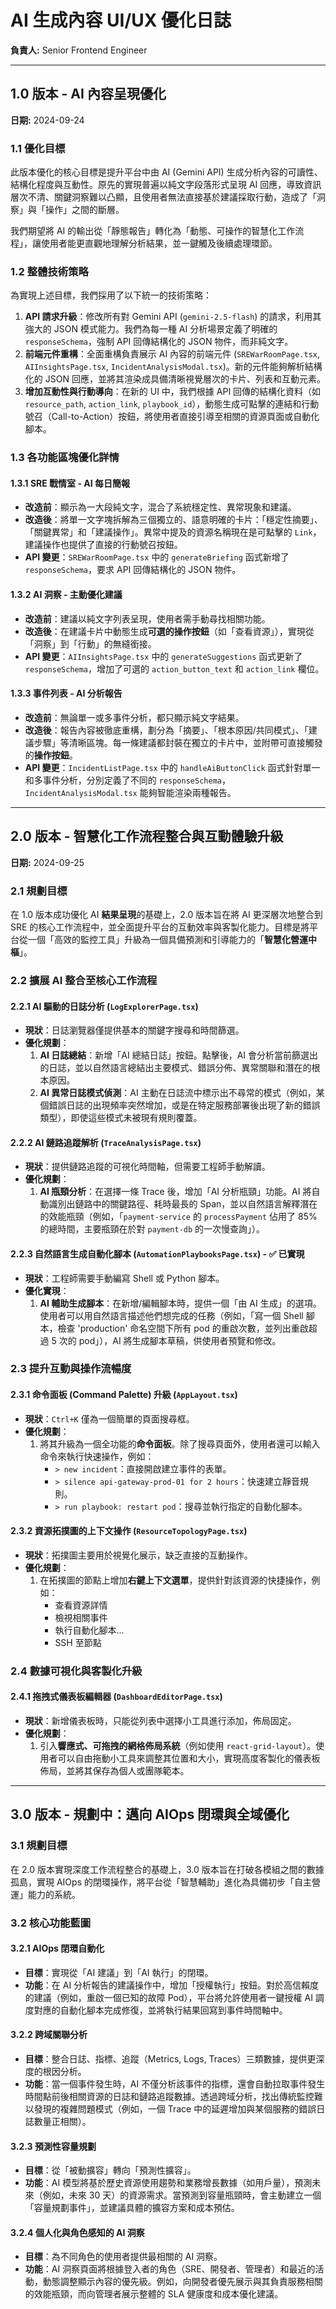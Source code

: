 # AI 生成內容 UI/UX 優化日誌

**負責人:** Senior Frontend Engineer

---

## 1.0 版本 - AI 內容呈現優化

**日期:** 2024-09-24

### 1.1 優化目標

此版本優化的核心目標是提升平台中由 AI (Gemini API) 生成分析內容的可讀性、結構化程度與互動性。原先的實現普遍以純文字段落形式呈現 AI 回應，導致資訊層次不清、關鍵洞察難以凸顯，且使用者無法直接基於建議採取行動，造成了「洞察」與「操作」之間的斷層。

我們期望將 AI 的輸出從「靜態報告」轉化為「動態、可操作的智慧化工作流程」，讓使用者能更直觀地理解分析結果，並一鍵觸及後續處理環節。

### 1.2 整體技術策略

為實現上述目標，我們採用了以下統一的技術策略：

1.  **API 請求升級**：修改所有對 Gemini API (`gemini-2.5-flash`) 的請求，利用其強大的 JSON 模式能力。我們為每一種 AI 分析場景定義了明確的 `responseSchema`，強制 API 回傳結構化的 JSON 物件，而非純文字。
2.  **前端元件重構**：全面重構負責展示 AI 內容的前端元件 (`SREWarRoomPage.tsx`, `AIInsightsPage.tsx`, `IncidentAnalysisModal.tsx`)。新的元件能夠解析結構化的 JSON 回應，並將其渲染成具備清晰視覺層次的卡片、列表和互動元素。
3.  **增加互動性與行動導向**：在新的 UI 中，我們根據 API 回傳的結構化資料（如 `resource_path`, `action_link`, `playbook_id`），動態生成可點擊的連結和行動號召（Call-to-Action）按鈕，將使用者直接引導至相關的資源頁面或自動化腳本。

### 1.3 各功能區塊優化詳情

#### 1.3.1 SRE 戰情室 - AI 每日簡報

-   **改造前**：顯示為一大段純文字，混合了系統穩定性、異常現象和建議。
-   **改造後**：將單一文字塊拆解為三個獨立的、語意明確的卡片：「穩定性摘要」、「關鍵異常」和「建議操作」。異常中提及的資源名稱現在是可點擊的 `Link`，建議操作也提供了直接的行動號召按鈕。
-   **API 變更**：`SREWarRoomPage.tsx` 中的 `generateBriefing` 函式新增了 `responseSchema`，要求 API 回傳結構化的 JSON 物件。

#### 1.3.2 AI 洞察 - 主動優化建議

-   **改造前**：建議以純文字列表呈現，使用者需手動尋找相關功能。
-   **改造後**：在建議卡片中動態生成**可選的操作按鈕**（如「查看資源」），實現從「洞察」到「行動」的無縫銜接。
-   **API 變更**：`AIInsightsPage.tsx` 中的 `generateSuggestions` 函式更新了 `responseSchema`，增加了可選的 `action_button_text` 和 `action_link` 欄位。

#### 1.3.3 事件列表 - AI 分析報告

-   **改造前**：無論單一或多事件分析，都只顯示純文字結果。
-   **改造後**：報告內容被徹底重構，劃分為「摘要」、「根本原因/共同模式」、「建議步驟」等清晰區塊。每一條建議都封裝在獨立的卡片中，並附帶可直接觸發的**操作按鈕**。
-   **API 變更**：`IncidentListPage.tsx` 中的 `handleAiButtonClick` 函式針對單一和多事件分析，分別定義了不同的 `responseSchema`，`IncidentAnalysisModal.tsx` 能夠智能渲染兩種報告。

---

## 2.0 版本 - 智慧化工作流程整合與互動體驗升級

**日期:** 2024-09-25

### 2.1 規劃目標

在 1.0 版本成功優化 AI **結果呈現**的基礎上，2.0 版本旨在將 AI 更深層次地整合到 SRE 的核心工作流程中，並全面提升平台的互動效率與客製化能力。目標是將平台從一個「高效的監控工具」升級為一個具備預測和引導能力的「**智慧化營運中樞**」。

### 2.2 擴展 AI 整合至核心工作流程

#### 2.2.1 AI 驅動的日誌分析 (`LogExplorerPage.tsx`)

-   **現狀**：日誌瀏覽器僅提供基本的關鍵字搜尋和時間篩選。
-   **優化規劃**：
    1.  **AI 日誌總結**：新增「AI 總結日誌」按鈕。點擊後，AI 會分析當前篩選出的日誌，並以自然語言總結出主要模式、錯誤分佈、異常關聯和潛在的根本原因。
    2.  **AI 異常日誌模式偵測**：AI 主動在日誌流中標示出不尋常的模式（例如，某個錯誤日誌的出現頻率突然增加，或是在特定服務部署後出現了新的錯誤類型），即使這些模式未被現有規則覆蓋。

#### 2.2.2 AI 鏈路追蹤解析 (`TraceAnalysisPage.tsx`)

-   **現狀**：提供鏈路追蹤的可視化時間軸，但需要工程師手動解讀。
-   **優化規劃**：
    1.  **AI 瓶頸分析**：在選擇一條 Trace 後，增加「AI 分析瓶頸」功能。AI 將自動識別出鏈路中的關鍵路徑、耗時最長的 Span，並以自然語言解釋潛在的效能瓶頸（例如，「`payment-service` 的 `processPayment` 佔用了 85% 的總時間，主要瓶頸在於對 `payment-db` 的一次慢查詢」）。

#### 2.2.3 自然語言生成自動化腳本 (`AutomationPlaybooksPage.tsx`) - ✅ **已實現**

-   **現狀**：工程師需要手動編寫 Shell 或 Python 腳本。
-   **優化實現**：
    1.  **AI 輔助生成腳本**：在新增/編輯腳本時，提供一個「由 AI 生成」的選項。使用者可以用自然語言描述他們想完成的任務（例如，「寫一個 Shell 腳本，檢查 'production' 命名空間下所有 pod 的重啟次數，並列出重啟超過 5 次的 pod」），AI 將生成腳本草稿，供使用者預覽和修改。

### 2.3 提升互動與操作流暢度

#### 2.3.1 命令面板 (Command Palette) 升級 (`AppLayout.tsx`)

-   **現狀**：`Ctrl+K` 僅為一個簡單的頁面搜尋框。
-   **優化規劃**：
    1.  將其升級為一個全功能的**命令面板**。除了搜尋頁面外，使用者還可以輸入命令來執行快速操作，例如：
        -   `> new incident`：直接開啟建立事件的表單。
        -   `> silence api-gateway-prod-01 for 2 hours`：快速建立靜音規則。
        -   `> run playbook: restart pod`：搜尋並執行指定的自動化腳本。

#### 2.3.2 資源拓撲圖的上下文操作 (`ResourceTopologyPage.tsx`)

-   **現狀**：拓撲圖主要用於視覺化展示，缺乏直接的互動操作。
-   **優化規劃**：
    1.  在拓撲圖的節點上增加**右鍵上下文選單**，提供針對該資源的快捷操作，例如：
        -   查看資源詳情
        -   檢視相關事件
        -   執行自動化腳本...
        -   SSH 至節點

### 2.4 數據可視化與客製化升級

#### 2.4.1 拖拽式儀表板編輯器 (`DashboardEditorPage.tsx`)

-   **現狀**：新增儀表板時，只能從列表中選擇小工具進行添加，佈局固定。
-   **優化規劃**：
    1.  引入**響應式、可拖拽的網格佈局系統**（例如使用 `react-grid-layout`）。使用者可以自由拖動小工具來調整其位置和大小，實現高度客製化的儀表板佈局，並將其保存為個人或團隊範本。

---

## 3.0 版本 - 規劃中：邁向 AIOps 閉環與全域優化

### 3.1 規劃目標

在 2.0 版本實現深度工作流程整合的基礎上，3.0 版本旨在打破各模組之間的數據孤島，實現 AIOps 的閉環操作，將平台從「智慧輔助」進化為具備初步「自主營運」能力的系統。

### 3.2 核心功能藍圖

#### 3.2.1 AIOps 閉環自動化

-   **目標**：實現從「AI 建議」到「AI 執行」的閉環。
-   **功能**：在 AI 分析報告的建議操作中，增加「授權執行」按鈕。對於高信賴度的建議（例如，重啟一個已知的故障 Pod），平台將允許使用者一鍵授權 AI 調度對應的自動化腳本完成修復，並將執行結果回寫到事件時間軸中。

#### 3.2.2 跨域關聯分析

-   **目標**：整合日誌、指標、追蹤（Metrics, Logs, Traces）三類數據，提供更深度的根因分析。
-   **功能**：當一個事件發生時，AI 不僅分析該事件的指標，還會自動拉取事件發生時間點前後相關資源的日誌和鏈路追蹤數據。透過跨域分析，找出傳統監控難以發現的複雜問題模式（例如，一個 Trace 中的延遲增加與某個服務的錯誤日誌數量正相關）。

#### 3.2.3 預測性容量規劃

-   **目標**：從「被動擴容」轉向「預測性擴容」。
-   **功能**：AI 模型將基於歷史資源使用趨勢和業務增長數據（如用戶量），預測未來（例如，未來 30 天）的資源需求。當預測到容量瓶頸時，會主動建立一個「容量規劃事件」，並建議具體的擴容方案和成本預估。

#### 3.2.4 個人化與角色感知的 AI 洞察

-   **目標**：為不同角色的使用者提供最相關的 AI 洞察。
-   **功能**：AI 洞察頁面將根據登入者的角色（SRE、開發者、管理者）和最近的活動，動態調整顯示內容的優先級。例如，向開發者優先展示與其負責服務相關的效能瓶頸，而向管理者展示整體的 SLA 健康度和成本優化建議。
